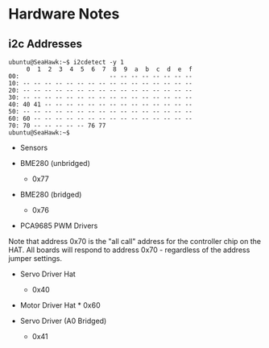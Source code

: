 # Hardware Notes

## i2c Addresses

```console
ubuntu@SeaHawk:~$ i2cdetect -y 1
     0  1  2  3  4  5  6  7  8  9  a  b  c  d  e  f
00:                         -- -- -- -- -- -- -- -- 
10: -- -- -- -- -- -- -- -- -- -- -- -- -- -- -- -- 
20: -- -- -- -- -- -- -- -- -- -- -- -- -- -- -- -- 
30: -- -- -- -- -- -- -- -- -- -- -- -- -- -- -- -- 
40: 40 41 -- -- -- -- -- -- -- -- -- -- -- -- -- -- 
50: -- -- -- -- -- -- -- -- -- -- -- -- -- -- -- -- 
60: 60 -- -- -- -- -- -- -- -- -- -- -- -- -- -- -- 
70: 70 -- -- -- -- -- 76 77                         
ubuntu@SeaHawk:~$ 
```

*  Sensors

  * BME280 (unbridged)
    * 0x77

  * BME280 (bridged)
    * 0x76

* PCA9685 PWM Drivers

Note that address 0x70 is the "all call" address for the controller chip on the HAT. All boards will respond to address 0x70 - regardless of the address jumper settings.

  * Servo Driver Hat
    * 0x40

  *  Motor Driver Hat
    * 0x60

  * Servo Driver (A0 Bridged)
    * 0x41